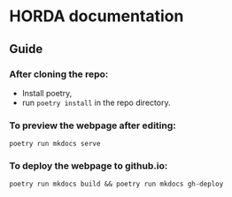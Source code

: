 # HORDA documentation

## Guide

### After cloning the repo:

- Install poetry,
- run `poetry install` in the repo directory.

### To preview the webpage after editing:

`poetry run mkdocs serve`

### To deploy the webpage to github.io:

`poetry run mkdocs build && poetry run mkdocs gh-deploy`

